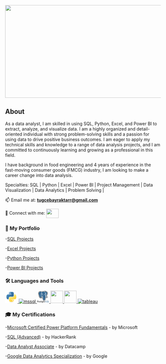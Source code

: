 <picture>
<img src="https://user-images.githubusercontent.com/121382771/215333753-be1a0691-9adf-4533-84fa-0f57e1ad143a.png" width="840" height="300">
</picture>
  
  
## About

As a data analyst, I am skilled in using SQL, Python, Excel, and Power BI to extract, analyze, and visualize data. I am a highly organized and detail-oriented individual with strong problem-solving skills and a passion for using data to drive positive business outcomes. I am eager to apply my technical skills and knowledge to a range of data analysis projects, and I am committed to continuously learning and growing as a professional in this field.

I have background in food engineering and 4 years of experience in the fast-moving consumer goods (FMCG) industry, I am looking to make a career change into data analysis.

Specialties: SQL | Python | Excel | Power BI | Project Management | Data Visualization | Data Analytics | Problem Solving |

📫 Email me at: **tugcebayraktarr@gmail.com** 

🔗 Connect with me: <a href="https://www.linkedin.com/in/tugcebayraktar/" target="blank"><img align="center" src="https://user-images.githubusercontent.com/121382771/218317799-98ce0a23-4110-4c7d-8920-b9927057f3af.png" height="30" width="40" /></a>


### :open_file_folder: My Portfolio
-[SQL Projects](https://github.com/TugceCankurt/SQL-Projects/blob/main/README.md)

-[Excel Projects](https://github.com/TugceCankurt/Excel-Projects/blob/main/README.md)

-[Python Projects](https://github.com/TugceCankurt/Python-Projects/blob/main/README.md)

-[Power BI Projects](https://github.com/TugceCankurt/PowerBI-Projects/blob/main/README.md)


<h3 align="left">🛠️ Languages and Tools  </h3>
<p align="left"> 
<a href="https://www.python.org" target="_blank"> <img src="https://raw.githubusercontent.com/devicons/devicon/master/icons/python/python-original.svg" alt="python" width="40" height="40"/> </a>
<a href="https://www.microsoft.com/en-us/sql-server" target="_blank"> <img src="https://www.svgrepo.com/show/303229/microsoft-sql-server-logo.svg" alt="mssql" width="40" height="40"/> </a> 
<a href="https://www.postgresql.org" target="_blank"> <img src="https://raw.githubusercontent.com/devicons/devicon/master/icons/postgresql/postgresql-original-wordmark.svg" alt="postgresql" width="40" height="40"/> </a>
<a href="https://www.microsoft.com/en-us/microsoft-365/excel" target="_blank"> <img src="https://user-images.githubusercontent.com/121382771/215337984-d76a83bb-b04a-491f-98cf-aad382bbb43b.png" width="40" height="40"/> </a>
<a href="https://powerbi.microsoft.com/en-au/" target="_blank"> <img src="https://user-images.githubusercontent.com/121382771/215338246-f3c9eca6-bc1d-48ec-b898-499ad240ab72.png" width="40" height="40"/> </a>
<a href="https://www.tableau.com/" target="_blank" rel="noreferrer"> <img src="https://user-images.githubusercontent.com/121382771/215338608-b5d39239-20e6-4e8a-b1a1-cb2a6060aa4d.jpg" alt="tableau" width="40" height="40"/> </a>


<h3 align="left">🎓 My Certifications </h3> </a>

-[Microsoft Certified Power Platform Fundamentals](https://user-images.githubusercontent.com/121382771/221824707-ad70f1dc-b422-47c5-84cf-297895e141a1.png) - by Microsoft

-[SQL (Advanced)](https://github.com/TugceCankurt/TugceCankurt/files/10530261/sql_advanced.certificate.pdf) - by HackerRank 

-[Data Analyst Associate](https://github.com/TugceCankurt/TugceCankurt/files/10530317/Datacamp.data.analyst.pdf) - by Datacamp

-[Google Data Analytics Specialization](https://github.com/TugceCankurt/TugceCankurt/files/10530321/google.data.analytics.pdf) - by Google





